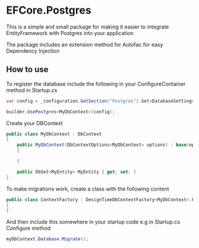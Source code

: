 # EFCore.Postgres

This is a simple and small package for making it easier to integrate EntityFramework with Postgres into your application

The package includes an extension method for Autofac for easy Dependency Injection

## How to use

To register the database include the following in your ConfigureContainer method in Startup.cs

``` cs
var config = _configuration.GetSection("Postgres").Get<DatabaseSettings>();

builder.UsePostgres<MyDbContext>(config);
```

Create your DBContext
 
``` cs
public class MyDbContext : DbContext
{
    public MyDbContext(DbContextOptions<MyDbContext> options) : base(options)
    {

    }

    public DbSet<MyEntity> MyEntity { get; set; }
}
```

To make migrations work, create a class with the following content

``` cs
public class ContextFactory : DesignTimeDbContextFactory<MyDbContext>.Postgres
{
}
```

And then include this somewhere in your startup code e.g in Startup.cs Configure method

``` cs
myDbContext.Database.Migrate();
```
